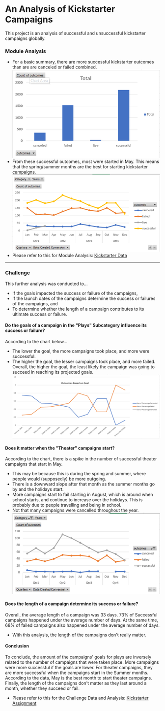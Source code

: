 # An Analysis of Kickstarter Campaigns
This project is an analysis of successful and unsuccessful kickstarter campaigns globally.
### Module Analysis 
* For a basic summary, there are more successful kickstarter outcomes than are are canceled or failed combined.
![Total Count of Outcomes](https://github.com/natrockwood/kickstart-analysis/blob/master/Total%20Count%20of%20Outcomes.PNG)
* From these successful outcomes, most were started in May. This means that the spring/summer months are the best for starting kickstarter campaigns.
![Outcomes Based on Launch Date](https://github.com/natrockwood/kickstart-analysis/blob/master/Outcomes%20Based%20on%20Launch%20Date.PNG)
* Please refer to this for Module Analysis: [Kickstarter Data](https://github.com/natrockwood/kickstart-analysis/blob/master/1.1.3%20Data%20StarterBook.zip)
---
### Challenge
This further analysis was conducted to... 
* If the goals impacted the success or failure of the campaigns,
* If the launch dates of the campaigns determine the success or failures of the campaigns, and
* To determine whether the length of a campaign contributes to its ultimate success or failure.
#### Do the goals of a campaign in the "Plays" Subcategory influence its success or failure?
According to the chart below...
* The lower the goal, the more campaigns took place, and more were successful.
* The higher the goal, the lesser campaigns took place, and more failed.
Overall, the higher the goal, the least likely the campaign was going to succeed in reaching its projected goals.
![Campaign Goals vs. Outcome](https://github.com/natrockwood/kickstart-analysis/blob/master/A1_Outcomes%20Based%20on%20Goal.PNG)
#### Does it matter when the "Theater" campaigns start?
According to the chart, there is a spike in the number of successful theater campaigns that start in May. 
* This may be because this is during the spring and summer, where people would (supposedly) be more outgoing. 
* There is a downward slope after that month as the summer months go by and the holidays start. 
* More campaigns start to fail starting in August, which is around when school starts, and continue to increase over the holidays. This is probably due to people travelling and being in school. 
* Not that many campaigns were cancelled throughout the year.
![Campaign Success vs. Campaign Start Dates](https://github.com/natrockwood/kickstart-analysis/blob/master/A1_Outcomes%20Based%20on%20Launch.PNG)
#### Does the length of a campaign determine its success or failure?
Overall, the average length of a campaign was 33 days. 73% of Successful campaigns happened under the average number of days. At the same time, 68% of failed campaigns also happened under the average number of days.
* With this analysis, the length of the campaigns don't really matter.
#### Conclusion
To conclude, the amount of the campaigns' goals for plays are inversely related to the number of campaigns that were taken place. More campaigns were more successful if the goals are lower. 
For theater campaigns, they are more successful when the campaigns start in the Summer months. According to the data, May is the best month to start theater campaigns.
Finally, the length of the campaigns don't matter as they last around a month, whether they succeed or fail.
* Please refer to this for the Challenge Data and Analysis: [Kickstarter Assignment](https://github.com/natrockwood/kickstart-analysis/blob/master/Assignment%201_03.15.2020.xlsx)
